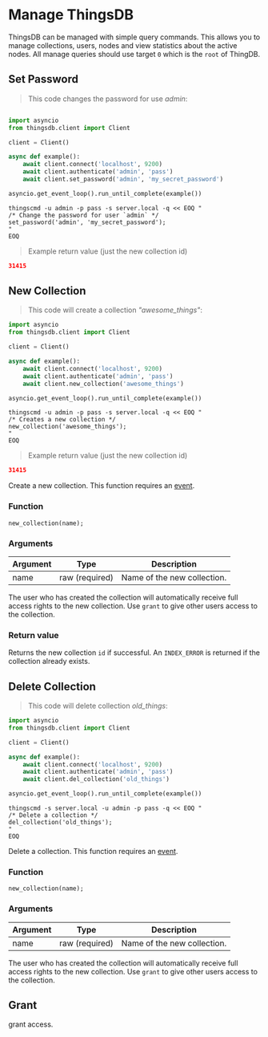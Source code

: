 # Manage ThingsDB
ThingsDB can be managed with simple query commands. This allows you to manage
collections, users, nodes and view statistics about the active nodes.
All manage queries should use target `0` which is the `root` of ThingDB.


## Set Password

> This code changes the password for use *admin*:
```python

import asyncio
from thingsdb.client import Client

client = Client()

async def example():
    await client.connect('localhost', 9200)
    await client.authenticate('admin', 'pass')
    await client.set_password('admin', 'my_secret_password')

asyncio.get_event_loop().run_until_complete(example())
```

```shell
thingscmd -u admin -p pass -s server.local -q << EOQ "
/* Change the password for user `admin` */
set_password('admin', 'my_secret_password');
"
EOQ
```

> Example return value (just the new collection id)

```json
31415
```


## New Collection

> This code will create a collection *"awesome_things"*:

```python
import asyncio
from thingsdb.client import Client

client = Client()

async def example():
    await client.connect('localhost', 9200)
    await client.authenticate('admin', 'pass')
    await client.new_collection('awesome_things')

asyncio.get_event_loop().run_until_complete(example())
```

```shell
thingscmd -u admin -p pass -s server.local -q << EOQ "
/* Creates a new collection */
new_collection('awesome_things');
"
EOQ
```

> Example return value (just the new collection id)

```json
31415
```

Create a new collection.
This function requires an [event](#events).

### Function
`new_collection(name);`

### Arguments
Argument | Type | Description
--------- | ----------- | -----------
name | raw (required) | Name of the new collection.

<aside class="notice">
The user who has created the collection will automatically receive full
access rights to the new collection.
Use <code>grant</code> to give other users access to the collection.
</aside>

### Return value
Returns the new collection `id` if successful. An `INDEX_ERROR` is returned
if the collection already exists.

## Delete Collection

> This code will delete collection *old_things*:

```python
import asyncio
from thingsdb.client import Client

client = Client()

async def example():
    await client.connect('localhost', 9200)
    await client.authenticate('admin', 'pass')
    await client.del_collection('old_things')

asyncio.get_event_loop().run_until_complete(example())
```

```shell
thingscmd -s server.local -u admin -p pass -q << EOQ "
/* Delete a collection */
del_collection('old_things');
"
EOQ
```

Delete a collection.
This function requires an [event](#events).

### Function
`new_collection(name);`

### Arguments
Argument | Type | Description
--------- | ----------- | -----------
name | raw (required) | Name of the new collection.

<aside class="notice">
The user who has created the collection will automatically receive full
access rights to the new collection.
Use <code>grant</code> to give other users access to the collection.
</aside>

## Grant

grant access.